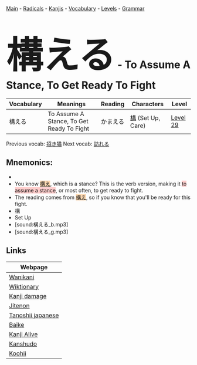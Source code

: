 <style> bigfont {font-size: 100px}</style>
[Main](../README.md) -
[Radicals](../radicals.md) -
[Kanjis](../kanjis.md) -
[Vocabulary](../vocabulary.md) -
[Levels](../levels.md) -
[Grammar](../grammar.md)
# <bigfont> 構える</bigfont> - To Assume A Stance, To Get Ready To Fight 

| Vocabulary | Meanings | Reading | Characters | Level |
| --- | --- | --- | --- | --- |
| 構える | To Assume A Stance, To Get Ready To Fight | かまえる |  [構](../kanjis/構.md) (Set Up, Care) | [Level 29](../levels/wk_level29.md) |

Previous vocab: [招き猫](招き猫.md) Next vocab: [訪れる](訪れる.md) 

## Mnemonics:

* 
* You know <span style="background-color:#fed8b1"> [構え](https://jisho.org/search/構え)</span>, which is a stance? This is the verb version, making it <span style="background-color:#ffcccb"> to assume a stance</span>, or most often, to get ready to fight.
* The reading comes from <span style="background-color:#fed8b1"> [構え](https://jisho.org/search/構え)</span>, so if you know that you'll be ready for this fight.
* 構
* Set Up
* [sound:構える_b.mp3]
* [sound:構える_g.mp3]


## Links 

| Webpage |
| --- |
| [Wanikani          ](https://www.wanikani.com/kanji/構える) |
| [Wiktionary        ](https://en.wiktionary.org/wiki/構える) |
| [Kanji damage      ](http://www.kanjidamage.com/kanji/search?utf8=✓&q=構える) |
| [Jitenon           ](https://jitenon.com/kanji/構える) |
| [Tanoshii japanese ](https://www.tanoshiijapanese.com/dictionary/kanji.cfm?k=構える) |
| [Baike             ](https://baike.baidu.com/item/構える) |
| [Kanji Alive       ](https://app.kanjialive.com/構える) |
| [Kanshudo          ](https://www.kanshudo.com/searchmn?q=構える) |
| [Koohii            ](https://kanji.koohii.com/study/kanji/構える) |
